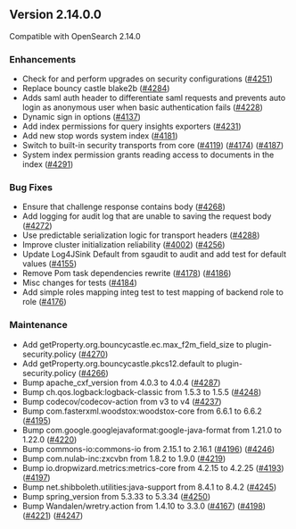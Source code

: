 ## Version 2.14.0.0

Compatible with OpenSearch 2.14.0

### Enhancements
* Check for and perform upgrades on security configurations ([#4251](https://github.com/opensearch-project/security/pull/4251))
* Replace bouncy castle blake2b ([#4284](https://github.com/opensearch-project/security/pull/4284))
* Adds saml auth header to differentiate saml requests and prevents auto login as anonymous user when basic authentication fails ([#4228](https://github.com/opensearch-project/security/pull/4228))
* Dynamic sign in options ([#4137](https://github.com/opensearch-project/security/pull/4137))
* Add index permissions for query insights exporters ([#4231](https://github.com/opensearch-project/security/pull/4231))
* Add new stop words system index ([#4181](https://github.com/opensearch-project/security/pull/4181))
* Switch to built-in security transports from core ([#4119](https://github.com/opensearch-project/security/pull/4119)) ([#4174](https://github.com/opensearch-project/security/pull/4174)) ([#4187](https://github.com/opensearch-project/security/pull/4187))
* System index permission grants reading access to documents in the index ([#4291](https://github.com/opensearch-project/security/pull/4291))

### Bug Fixes
* Ensure that challenge response contains body ([#4268](https://github.com/opensearch-project/security/pull/4268))
* Add logging for audit log that are unable to saving the request body ([#4272](https://github.com/opensearch-project/security/pull/4272))
* Use predictable serialization logic for transport headers ([#4288](https://github.com/opensearch-project/security/pull/4288))
* Improve cluster initialization reliability ([#4002](https://github.com/opensearch-project/security/pull/4002)) ([#4256](https://github.com/opensearch-project/security/pull/4256))
* Update Log4JSink Default from sgaudit to audit and add test for default values ([#4155](https://github.com/opensearch-project/security/pull/4155))
* Remove Pom task dependencies rewrite ([#4178](https://github.com/opensearch-project/security/pull/4178)) ([#4186](https://github.com/opensearch-project/security/pull/4186))
* Misc changes for tests ([#4184](https://github.com/opensearch-project/security/pull/4184))
* Add simple roles mapping integ test to test mapping of backend role to role ([#4176](https://github.com/opensearch-project/security/pull/4176))

### Maintenance
* Add getProperty.org.bouncycastle.ec.max_f2m_field_size to plugin-security.policy ([#4270](https://github.com/opensearch-project/security/pull/4270))
* Add getProperty.org.bouncycastle.pkcs12.default to plugin-security.policy ([#4266](https://github.com/opensearch-project/security/pull/4266))
* Bump apache_cxf_version from 4.0.3 to 4.0.4 ([#4287](https://github.com/opensearch-project/security/pull/4287))
* Bump ch.qos.logback:logback-classic from 1.5.3 to 1.5.5 ([#4248](https://github.com/opensearch-project/security/pull/4248))
* Bump codecov/codecov-action from v3 to v4 ([#4237](https://github.com/opensearch-project/security/pull/4237))
* Bump com.fasterxml.woodstox:woodstox-core from 6.6.1 to 6.6.2 ([#4195](https://github.com/opensearch-project/security/pull/4195))
* Bump com.google.googlejavaformat:google-java-format from 1.21.0 to 1.22.0 ([#4220](https://github.com/opensearch-project/security/pull/4220))
* Bump commons-io:commons-io from 2.15.1 to 2.16.1 ([#4196](https://github.com/opensearch-project/security/pull/4196)) ([#4246](https://github.com/opensearch-project/security/pull/4246))
* Bump com.nulab-inc:zxcvbn from 1.8.2 to 1.9.0 ([#4219](https://github.com/opensearch-project/security/pull/4219))
* Bump io.dropwizard.metrics:metrics-core from 4.2.15 to 4.2.25 ([#4193](https://github.com/opensearch-project/security/pull/4193)) ([#4197](https://github.com/opensearch-project/security/pull/4197))
* Bump net.shibboleth.utilities:java-support from 8.4.1 to 8.4.2 ([#4245](https://github.com/opensearch-project/security/pull/4245))
* Bump spring_version from 5.3.33 to 5.3.34 ([#4250](https://github.com/opensearch-project/security/pull/4250))
* Bump Wandalen/wretry.action from 1.4.10 to 3.3.0 ([#4167](https://github.com/opensearch-project/security/pull/4167)) ([#4198](https://github.com/opensearch-project/security/pull/4198)) ([#4221](https://github.com/opensearch-project/security/pull/4221)) ([#4247](https://github.com/opensearch-project/security/pull/4247))
